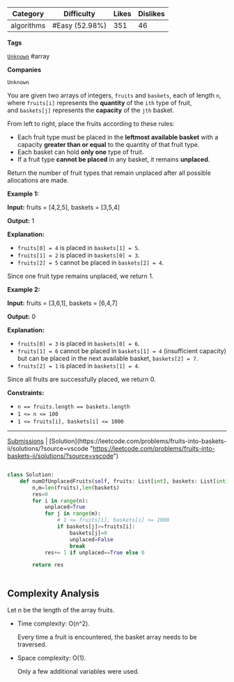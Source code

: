 
| Category   | Difficulty     | Likes | Dislikes |
| ---------- | -------------- | ----- | -------- |
| algorithms | #Easy (52.98%) | 351   | 46       |

**Tags**

[`Unknown`](https://leetcode.com/tag/Unknown?source=vscode "https://leetcode.com/tag/Unknown?source=vscode") #array

**Companies**

`Unknown`

You are given two arrays of integers, `fruits` and `baskets`, each of length `n`, where `fruits[i]` represents the **quantity** of the `ith` type of fruit, and `baskets[j]` represents the **capacity** of the `jth` basket.

From left to right, place the fruits according to these rules:

- Each fruit type must be placed in the **leftmost available basket** with a capacity **greater than or equal** to the quantity of that fruit type.
- Each basket can hold **only one** type of fruit.
- If a fruit type **cannot be placed** in any basket, it remains **unplaced**.

Return the number of fruit types that remain unplaced after all possible allocations are made.

**Example 1:**

**Input:** fruits = [4,2,5], baskets = [3,5,4]

**Output:** 1

**Explanation:**

- `fruits[0] = 4` is placed in `baskets[1] = 5`.
- `fruits[1] = 2` is placed in `baskets[0] = 3`.
- `fruits[2] = 5` cannot be placed in `baskets[2] = 4`.

Since one fruit type remains unplaced, we return 1.

**Example 2:**

**Input:** fruits = [3,6,1], baskets = [6,4,7]

**Output:** 0

**Explanation:**

- `fruits[0] = 3` is placed in `baskets[0] = 6`.
- `fruits[1] = 6` cannot be placed in `baskets[1] = 4` (insufficient capacity) but can be placed in the next available basket, `baskets[2] = 7`.
- `fruits[2] = 1` is placed in `baskets[1] = 4`.

Since all fruits are successfully placed, we return 0.

**Constraints:**

- `n == fruits.length == baskets.length`
- `1 <= n <= 100`
- `1 <= fruits[i], baskets[i] <= 1000`

---

[Submissions](https://leetcode.com/problems/fruits-into-baskets-ii/submissions/?source=vscode "https://leetcode.com/problems/fruits-into-baskets-ii/submissions/?source=vscode") | [Solution](https://leetcode.com/problems/fruits-into-baskets-ii/solutions/?source=vscode "https://leetcode.com/problems/fruits-into-baskets-ii/solutions/?source=vscode")

```python

class Solution:
    def numOfUnplacedFruits(self, fruits: List[int], baskets: List[int]) -> int:
        n,m=len(fruits),len(baskets)
        res=0
        for i in range(n):
            unplaced=True
            for j in range(m):
                # 1 <= fruits[i], baskets[i] <= 1000
                if baskets[j]>=fruits[i]:
                    baskets[j]=0
                    unplaced=False
                    break
            res+= 1 if unplaced==True else 0

        return res
         
```

## Complexity Analysis

Let n be the length of the array fruits.

- Time complexity: O(n^2).
    
    Every time a fruit is encountered, the basket array needs to be traversed.
    
- Space complexity: O(1).
    
    Only a few additional variables were used.